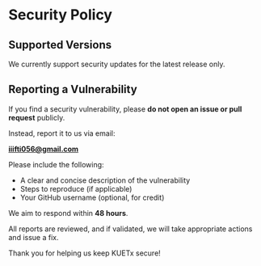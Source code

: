 # Security Policy

## Supported Versions

We currently support security updates for the latest release only.

## Reporting a Vulnerability

If you find a security vulnerability, please **do not open an issue or pull request** publicly.

Instead, report it to us via email:

**iiifti056@gmail.com**

Please include the following:
- A clear and concise description of the vulnerability
- Steps to reproduce (if applicable)
- Your GitHub username (optional, for credit)

We aim to respond within **48 hours**.

All reports are reviewed, and if validated, we will take appropriate actions and issue a fix.

Thank you for helping us keep KUETx secure!

